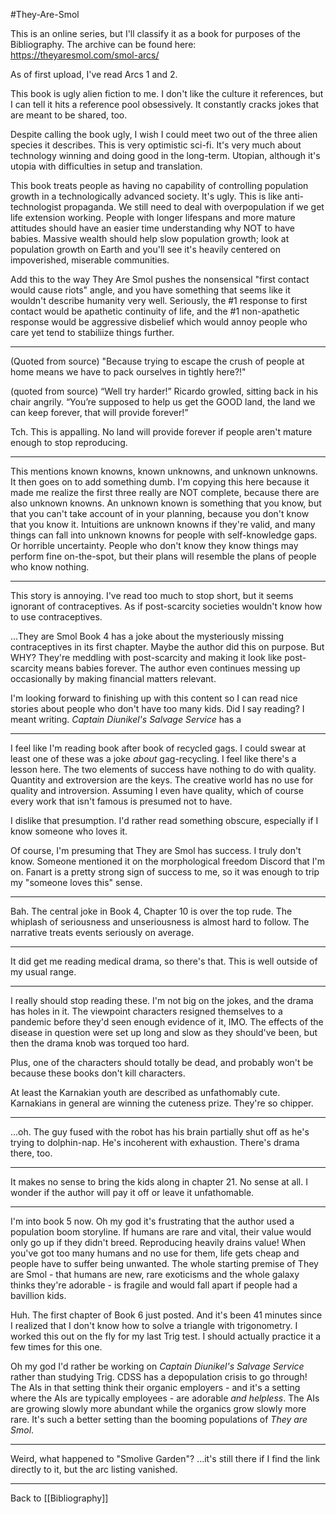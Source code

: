 #They-Are-Smol

This is an online series, but I'll classify it as a book for purposes of the Bibliography. The archive can be found here:
https://theyaresmol.com/smol-arcs/

As of first upload, I've read Arcs 1 and 2.

This book is ugly alien fiction to me.  I don't like the culture it references, but I can tell it hits a reference pool obsessively.  It constantly cracks jokes that are meant to be shared, too.

Despite calling the book ugly, I wish I could meet two out of the three alien species it describes.  This is very optimistic sci-fi.  It's very much about technology winning and doing good in the long-term.  Utopian, although it's utopia with difficulties in setup and translation.

This book treats people as having no capability of controlling population growth in a technologically advanced society.  It's ugly.  This is like anti-technologist propaganda.  We still need to deal with overpopulation if we get life extension working.  People with longer lifespans and more mature attitudes should have an easier time understanding why NOT to have babies.  Massive wealth should help slow population growth; look at population growth on Earth and you'll see it's heavily centered on impoverished, miserable communities.

Add this to the way They Are Smol pushes the nonsensical "first contact would cause riots" angle, and you have something that seems like it wouldn't describe humanity very well.  Seriously, the #1 response to first contact would be apathetic continuity of life, and the #1 non-apathetic response would be aggressive disbelief which would annoy people who care yet tend to stabiliize things further.

---
(Quoted from source)
"Because trying to escape the crush of people at home means we have to pack ourselves in tightly here?!"

(quoted from source)
“Well try harder!” Ricardo growled, sitting back in his chair angrily. “You’re supposed to help us get the GOOD land, the land we can keep forever, that will provide forever!”

Tch.  This is appalling.  No land will provide forever if people aren't mature enough to stop reproducing.

---
This mentions known knowns, known unknowns, and unknown unknowns.  It then goes on to add something dumb.  I'm copying this here because it made me realize the first three really are NOT complete, because there are also unknown knowns.  An unknown known is something that you know, but that you can't take account of in your planning, because you don't know that you know it.  Intuitions are unknown knowns if they're valid, and many things can fall into unknown knowns for people with self-knowledge gaps.  Or horrible uncertainty.  People who don't know they know things may perform fine on-the-spot, but their plans will resemble the plans of people who know nothing.

---
This story is annoying.  I've read too much to stop short, but it seems ignorant of contraceptives.  As if post-scarcity societies wouldn't know how to use contraceptives.

...They are Smol Book 4 has a joke about the mysteriously missing contraceptives in its first chapter.  Maybe the author did this on purpose.  But WHY?  They're meddling with post-scarcity and making it look like post-scarcity means babies forever.  The author even continues messing up occasionally by making financial matters relevant.

I'm looking forward to finishing up with this content so I can read nice stories about people who don't have too many kids.  Did I say reading?  I meant writing.  *Captain Diunikel's Salvage Service* has a 

---
I feel like I'm reading book after book of recycled gags.  I could swear at least one of these was a joke *about* gag-recycling.  I feel like there's a lesson here.  The two elements of success have nothing to do with quality.  Quantity and extroversion are the keys.  The creative world has no use for quality and introversion.  Assuming I even have quality, which of course every work that isn't famous is presumed not to have.

I dislike that presumption.  I'd rather read something obscure, especially if I know someone who loves it.

Of course, I'm presuming that They are Smol has success.  I truly don't know.  Someone mentioned it on the morphological freedom Discord that I'm on.  Fanart is a pretty strong sign of success to me, so it was enough to trip my "someone loves this" sense.

---
Bah.  The central joke in Book 4, Chapter 10 is over the top rude.  The whiplash of seriousness and unseriousness is almost hard to follow.  The narrative treats events seriously on average.

---
It did get me reading medical drama, so there's that.  This is well outside of my usual range.

---
I really should stop reading these.  I'm not big on the jokes, and the drama has holes in it.  The viewpoint characters resigned themselves to a pandemic before they'd seen enough evidence of it, IMO.  The effects of the disease in question were set up long and slow as they should've been, but then the drama knob was torqued too hard.

Plus, one of the characters should totally be dead, and probably won't be because these books don't kill characters.

At least the Karnakian youth are described as unfathomably cute.  Karnakians in general are winning the cuteness prize.  They're so chipper.

---
...oh.  The guy fused with the robot has his brain partially shut off as he's trying to dolphin-nap.  He's incoherent with exhaustion.  There's drama there, too.

---
It makes no sense to bring the kids along in chapter 21.  No sense at all.  I wonder if the author will pay it off or leave it unfathomable.

---
I'm into book 5 now.  Oh my god it's frustrating that the author used a population boom storyline.  If humans are rare and vital, their value would only go up if they didn't breed.  Reproducing heavily drains value!  When you've got too many humans and no use for them, life gets cheap and people have to suffer being unwanted.  The whole starting premise of They are Smol - that humans are new, rare exoticisms and the whole galaxy thinks they're adorable - is fragile and would fall apart if people had a bavillion kids.

Huh.  The first chapter of Book 6 just posted.  And it's been 41 minutes since I realized that I don't know how to solve a triangle with trigonometry.  I worked this out on the fly for my last Trig test.  I should actually practice it a few times for this one.

Oh my god I'd rather be working on *Captain Diunikel's Salvage Service* rather than studying Trig.  CDSS has a depopulation crisis to go through!  The AIs in that setting think their organic employers - and it's a setting where the AIs are typically employees - are adorable *and helpless*.  The AIs are growing slowly more abundant while the organics grow slowly more rare.  It's such a better setting than the booming populations of *They are Smol*.

---
Weird, what happened to "Smolive Garden"?  ...it's still there if I find the link directly to it, but the arc listing vanished.

---
Back to [[Bibliography]]